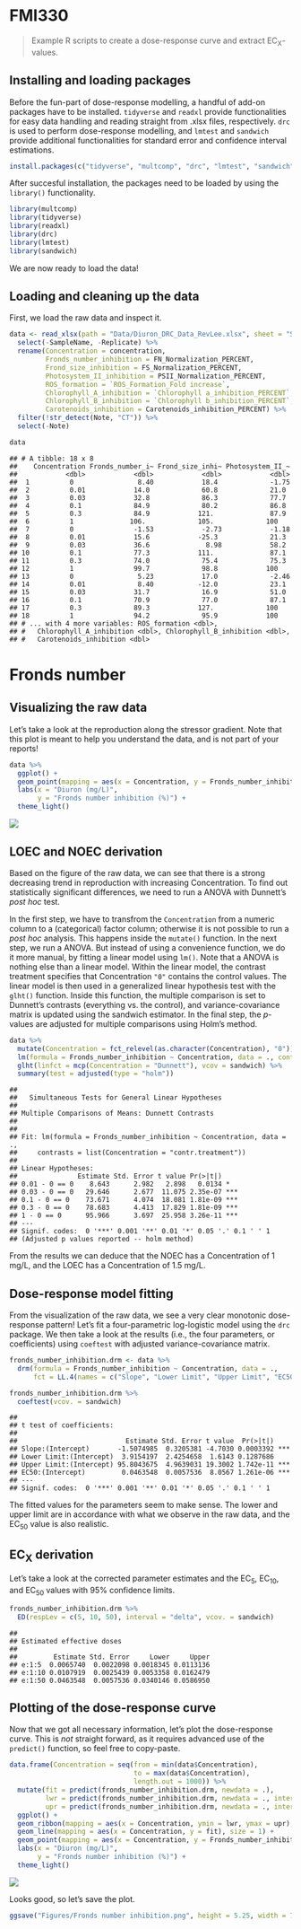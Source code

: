FMI330
================

> Example R scripts to create a dose-response curve and extract
> EC<sub>X</sub>-values.

## Installing and loading packages

Before the fun-part of dose-response modelling, a handful of add-on
packages have to be installed. `tidyverse` and `readxl` provide
functionalities for easy data handling and reading straight from .xlsx
files, respectively. `drc` is used to perform dose-response modelling,
and `lmtest` and `sandwich` provide additional functionalities for
standard error and confidence interval estimations.

``` r
install.packages(c("tidyverse", "multcomp", "drc", "lmtest", "sandwich"))
```

After succesful installation, the packages need to be loaded by using
the `library()` functionality.

``` r
library(multcomp)
library(tidyverse)
library(readxl)
library(drc)
library(lmtest)
library(sandwich)
```

We are now ready to load the data\!

## Loading and cleaning up the data

First, we load the raw data and inspect it.

``` r
data <- read_xlsx(path = "Data/Diuron_DRC_Data_RevLee.xlsx", sheet = "Summary") %>% 
  select(-SampleName, -Replicate) %>% 
  rename(Concentration = concentration, 
         Fronds_number_inhibition = FN_Normalization_PERCENT,
         Frond_size_inhibition = FS_Normalization_PERCENT,
         Photosystem_II_inhibition = PSII_Normalization_PERCENT,
         ROS_formation = `ROS_Formation_Fold increase`,
         Chlorophyll_A_inhibition = `Chlorophyll a_inhibition_PERCENT`,
         Chlorophyll_B_inhibition = `Chlorophyll b_inhibition_PERCENT`, 
         Carotenoids_inhibition = Carotenoids_inhibition_PERCENT) %>% 
  filter(!str_detect(Note, "CT")) %>% 
  select(-Note)

data
```

    ## # A tibble: 18 x 8
    ##    Concentration Fronds_number_i~ Frond_size_inhi~ Photosystem_II_~
    ##            <dbl>            <dbl>            <dbl>            <dbl>
    ##  1          0                8.40            18.4             -1.75
    ##  2          0.01            14.0             60.8             21.0 
    ##  3          0.03            32.8             86.3             77.7 
    ##  4          0.1             84.9             80.2             86.8 
    ##  5          0.3             84.9            121.              87.9 
    ##  6          1              106.             105.             100   
    ##  7          0               -1.53            -2.73            -1.18
    ##  8          0.01            15.6            -25.3             21.3 
    ##  9          0.03            36.6              8.98            58.2 
    ## 10          0.1             77.3            111.              87.1 
    ## 11          0.3             74.0             75.4             75.3 
    ## 12          1               99.7             98.8            100   
    ## 13          0                5.23            17.0             -2.46
    ## 14          0.01             8.40           -12.0             23.1 
    ## 15          0.03            31.7             16.9             51.0 
    ## 16          0.1             70.9             77.0             87.1 
    ## 17          0.3             89.3            127.             100   
    ## 18          1               94.2             95.9            100   
    ## # ... with 4 more variables: ROS_formation <dbl>,
    ## #   Chlorophyll_A_inhibition <dbl>, Chlorophyll_B_inhibition <dbl>,
    ## #   Carotenoids_inhibition <dbl>

# Fronds number

## Visualizing the raw data

Let’s take a look at the reproduction along the stressor gradient. Note
that this plot is meant to help you understand the data, and is not part
of your reports\!

``` r
data %>% 
  ggplot() +
  geom_point(mapping = aes(x = Concentration, y = Fronds_number_inhibition), size = 2, alpha = 0.5) +
  labs(x = "Diuron (mg/L)", 
       y = "Fronds number inhibition (%)") +
  theme_light()
```

![](README_files/figure-gfm/unnamed-chunk-4-1.png)<!-- -->

## LOEC and NOEC derivation

Based on the figure of the raw data, we can see that there is a strong
decreasing trend in reproduction with increasing Concentration. To find
out statistically significant differences, we need to run a ANOVA with
Dunnett’s *post hoc* test.

In the first step, we have to transfrom the `Concentration` from a
numeric column to a (categorical) factor column; otherwise it is not
possible to run a *post hoc* analysis. This happens inside the
`mutate()` function. In the next step, we run a ANOVA. But instead of
using a convenience function, we do it more manual, by fitting a linear
model using `lm()`. Note that a ANOVA is nothing else than a linear
model. Within the linear model, the contrast treatment specifies that
Concentration `"0"` contains the control values. The linear model is
then used in a generalized linear hypothesis test with the `glht()`
function. Inside this function, the multiple comparison is set to
Dunnett’s contrasts (everything vs. the control), and
variance-covariance matrix is updated using the sandwich estimator. In
the final step, the *p*-values are adjusted for multiple comparisons
using Holm’s method.

``` r
data %>% 
  mutate(Concentration = fct_relevel(as.character(Concentration), "0")) %>% 
  lm(formula = Fronds_number_inhibition ~ Concentration, data = ., contrasts = list(Concentration = "contr.treatment")) %>% 
  glht(linfct = mcp(Concentration = "Dunnett"), vcov = sandwich) %>% 
  summary(test = adjusted(type = "holm"))
```

    ## 
    ##   Simultaneous Tests for General Linear Hypotheses
    ## 
    ## Multiple Comparisons of Means: Dunnett Contrasts
    ## 
    ## 
    ## Fit: lm(formula = Fronds_number_inhibition ~ Concentration, data = ., 
    ##     contrasts = list(Concentration = "contr.treatment"))
    ## 
    ## Linear Hypotheses:
    ##               Estimate Std. Error t value Pr(>|t|)    
    ## 0.01 - 0 == 0    8.643      2.982   2.898   0.0134 *  
    ## 0.03 - 0 == 0   29.646      2.677  11.075 2.35e-07 ***
    ## 0.1 - 0 == 0    73.671      4.074  18.081 1.81e-09 ***
    ## 0.3 - 0 == 0    78.683      4.413  17.829 1.81e-09 ***
    ## 1 - 0 == 0      95.966      3.697  25.958 3.26e-11 ***
    ## ---
    ## Signif. codes:  0 '***' 0.001 '**' 0.01 '*' 0.05 '.' 0.1 ' ' 1
    ## (Adjusted p values reported -- holm method)

From the results we can deduce that the NOEC has a Concentration of 1
mg/L, and the LOEC has a Concentration of 1.5 mg/L.

## Dose-response model fitting

From the visualization of the raw data, we see a very clear monotonic
dose-response pattern\! Let’s fit a four-parametric log-logistic model
using the `drc` package. We then take a look at the results (i.e., the
four parameters, or coefficients) using `coeftest` with adjusted
variance-covariance matrix.

``` r
fronds_number_inhibition.drm <- data %>% 
  drm(formula = Fronds_number_inhibition ~ Concentration, data = .,
      fct = LL.4(names = c("Slope", "Lower Limit", "Upper Limit", "EC50")))

fronds_number_inhibition.drm %>% 
  coeftest(vcov. = sandwich)
```

    ## 
    ## t test of coefficients:
    ## 
    ##                           Estimate Std. Error t value  Pr(>|t|)    
    ## Slope:(Intercept)       -1.5074985  0.3205381 -4.7030 0.0003392 ***
    ## Lower Limit:(Intercept)  3.9154197  2.4254658  1.6143 0.1287686    
    ## Upper Limit:(Intercept) 95.8043675  4.9639031 19.3002 1.742e-11 ***
    ## EC50:(Intercept)         0.0463548  0.0057536  8.0567 1.261e-06 ***
    ## ---
    ## Signif. codes:  0 '***' 0.001 '**' 0.01 '*' 0.05 '.' 0.1 ' ' 1

The fitted values for the parameters seem to make sense. The lower and
upper limit are in accordance with what we observe in the raw data, and
the EC<sub>50</sub> value is also realistic.

## EC<sub>X</sub> derivation

Let’s take a look at the corrected parameter estimates and the
EC<sub>5</sub>, EC<sub>10</sub>, and EC<sub>50</sub> values with 95%
confidence limits.

``` r
fronds_number_inhibition.drm %>% 
  ED(respLev = c(5, 10, 50), interval = "delta", vcov. = sandwich)
```

    ## 
    ## Estimated effective doses
    ## 
    ##         Estimate Std. Error     Lower     Upper
    ## e:1:5  0.0065740  0.0022098 0.0018345 0.0113136
    ## e:1:10 0.0107919  0.0025439 0.0053358 0.0162479
    ## e:1:50 0.0463548  0.0057536 0.0340146 0.0586950

## Plotting of the dose-response curve

Now that we got all necessary information, let’s plot the dose-response
curve. This is *not* straight forward, as it requires advanced use of
the `predict()` function, so feel free to copy-paste.

``` r
data.frame(Concentration = seq(from = min(data$Concentration),
                               to = max(data$Concentration),
                               length.out = 1000)) %>% 
  mutate(fit = predict(fronds_number_inhibition.drm, newdata = .), 
         lwr = predict(fronds_number_inhibition.drm, newdata = ., interval = "confidence", vcov. = sandwich)[, 2], 
         upr = predict(fronds_number_inhibition.drm, newdata = ., interval = "confidence", vcov. = sandwich)[, 3]) %>% 
  ggplot() +
  geom_ribbon(mapping = aes(x = Concentration, ymin = lwr, ymax = upr), alpha = 0.2) +
  geom_line(mapping = aes(x = Concentration, y = fit), size = 1) +
  geom_point(mapping = aes(x = Concentration, y = Fronds_number_inhibition), data = data, size = 2, alpha = 0.5) +
  labs(x = "Diuron (mg/L)", 
       y = "Fronds number inhibition (%)") +
  theme_light()
```

![](README_files/figure-gfm/unnamed-chunk-8-1.png)<!-- -->

Looks good, so let’s save the plot.

``` r
ggsave("Figures/Fronds number inhibition.png", height = 5.25, width = 7, units = "in", dpi = 600, type = "cairo-png")
```
